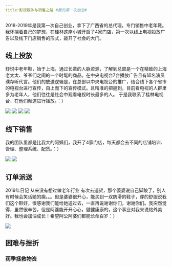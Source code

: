 ```yaml
---
title:影视媒体与销售之路 #我的第一次创业# 
---
```


2018-2019年是我第一次自己创业，拿下了广西省的总代理，专门销售中老年鞋。我怀揣着自己的梦想，在桂林这座小城开启了4家门店，第一次以线上电视投放广告以及线下门店销售的形式，敲开了社会的大门。


## 线上投放 
  舒悦中老年鞋，始于上海，通过长辈的人脉资源，了解到总部是一个在精致的上海老太太、爷爷们之间的一个时髦的商品。在中央电视台7台播放广告且有知名演员濮存昕代言。他们的放送逻辑是，在总部以中央电视台的推广，结合线下各个省市的电视台进行宣传，自上而下的宣传模式。且精准的把握到，目前看电视的人群里多为老年人，他们往往是社会中观看电视时长最多的人。
  于是我联系了桂林电视台，在他们频道进行播放。：）

![](/images/pic-1.jpg)
![](/images/pic-2.jpg)
![](/images/pic-3.jpg)
![](/images/pic-4.jpg)


## 线下销售
  我的团队里都是比我大的阿姨们，我开了4家门店，每天都会去不同的店铺培训、管理、整理系统、配货。：）  

![](/images/pic-5.jpg)
![](/images/pic-6.jpg)


## 订单派送
2019年日记
从来没有想过做老年行业
有次去送货，那个婆婆说自己脚跛了，别人有时候会笑话她的瘸。。。但是婆婆很开心，能买到一双防滑的鞋子，穿的舒服说我们这个鞋好，很感谢我们能给她送过去，一直再说谢谢你们，谢谢你们。我突然觉得，虽然很辛苦，但是阿婆能开开心心，健健康康的，这个事业对我来说格外美好。我也会加油成长！希望阿公阿婆们都能长命百岁：）

![](/images/pic-7.jpg)


## 困难与挫折
### 雨季拯救物资

